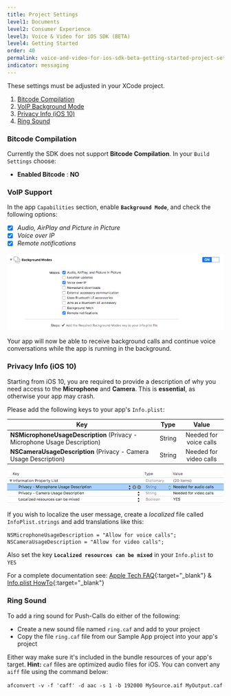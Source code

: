 ```yaml
---
title: Project Settings
level1: Documents
level2: Consumer Experience
level3: Voice & Video for iOS SDK (BETA)
level4: Getting Started
order: 40
permalink: voice-and-video-for-ios-sdk-beta-getting-started-project-settings.html
indicator: messaging
---
```


These settings must be adjusted in your XCode project.

  1. [Bitcode Compilation](#bitcode-compilation)
  2. [VoIP Background Mode](#voip-background-mode)
  3. [Privacy Info (iOS 10)](#voip-support)
  4. [Ring Sound](#ring-sound)



### Bitcode Compilation
Currently the SDK does not support **Bitcode Compilation**. In your `Build Settings` choose:

   * __Enabled Bitcode__ : **NO**

### VoIP Support
In the app `Capabilities` section, enable **`Background Mode`**, and check the following options:

  * [x] _Audio, AirPlay and Picture in Picture_
  * [x] _Voice over IP_
  * [x] _Remote notifications_

![Capabilities](img/capabilities_voip.png)

Your app will now be able to receive background calls and continue voice conversations while the app is running in the background.

### Privacy Info (iOS 10)

Starting from iOS 10, you are required to provide a description of why you need access to the **Microphone** and **Camera**. This is **essential**, as otherwise your app may crash.

Please add the following keys to your app's `Info.plist`:

| Key | Type | Value |
| ------------- |:-------------:|:-------------:|
|  **NSMicrophoneUsageDescription** (Privacy - Microphone Usage Description) | String  | Needed for voice calls |
|  **NSCameraUsageDescription** (Privacy - Camera Usage Description) | String  | Needed for video calls  |

![Settings Privacy](img/settings_privacy.png)

If you wish to localize the user message, create a *localized* file called `InfoPlist.strings` and add translations like this:

```
NSMicrophoneUsageDescription = "Allow for voice calls";
NSCameraUsageDescription = "Allow for video calls";
```

Also set the key __`Localized resources can be mixed`__ in your `Info.plist` to `YES`

For a complete documentation see: [Apple Tech FAQ](https://developer.apple.com/library/content/qa/qa1937/_index.html){:target="_blank"}
& [Info.plist HowTo](https://developer.apple.com/library/content/documentation/General/Reference/InfoPlistKeyReference/Articles/AboutInformationPropertyListFiles.html#//apple_ref/doc/uid/TP40009254-102276){:target="_blank"}

### Ring Sound

To add a ring sound for Push-Calls do either of the following:

  * Create a new sound file named `ring.caf` and add to your project
  * Copy the file `ring.caf` file from our Sample App project into your app's project

Either way make sure it's included in the bundle resources of your app's target. **Hint:** `caf` files are optimized audio files for iOS. You can convert any `aiff` file using the command below:

`afconvert -v -f 'caff' -d aac -s 1 -b 192000 MySource.aif MyOutput.caf`

